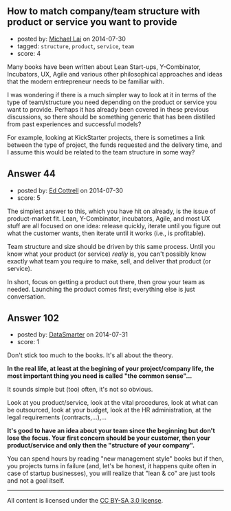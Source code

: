 ## How to match company/team structure with product or service you want to provide

- posted by: [Michael Lai](https://stackexchange.com/users/213864/michael-lai) on 2014-07-30
- tagged: `structure`, `product`, `service`, `team`
- score: 4

<p>Many books have been written about Lean Start-ups, Y-Combinator, Incubators, UX, Agile and various other philosophical approaches and ideas that the modern entrepreneur needs to be familiar with. </p>

<p>I was wondering if there is a much simpler way to look at it in terms of the type of team/structure you need depending on the product or service you want to provide. Perhaps it has already been covered in these previous discussions, so there should be something generic that has been distilled from past experiences and successful models?</p>

<p>For example, looking at KickStarter projects, there is sometimes a link between the type of project, the funds requested and the delivery time, and I assume this would be related to the team structure in some way?</p>



## Answer 44

- posted by: [Ed Cottrell](https://stackexchange.com/users/2348349/ed-cottrell) on 2014-07-30
- score: 5

<p>The simplest answer to this, which you have hit on already, is the issue of product-market fit. Lean, Y-Combinator, incubators, Agile, and most UX stuff are all focused on one idea: release quickly, iterate until you figure out what the customer wants, then iterate until it works (i.e., is profitable).</p>

<p>Team structure and size should be driven by this same process. Until you know what your product (or service) <em>really</em> is, you can't possibly know exactly what team you require to make, sell, and deliver that product (or service).</p>

<p>In short, focus on getting a product out there, then grow your team as needed. Launching the product comes first; everything else is just conversation.</p>



## Answer 102

- posted by: [DataSmarter](https://stackexchange.com/users/3128474/datasmarter) on 2014-07-31
- score: 1

<p>Don't stick too much to the books. It's all about the theory.</p>

<p><strong>In the real life, at least at the begining of your project/company life, the most important thing you need is called "the common sense"...</strong></p>

<p>It sounds simple but (too) often, it's not so obvious.</p>

<p>Look at you product/service, look at the vital procedures, look at what can be outsourced, look at your budget, look at the HR administration, at the legal requirements (contracts,...),...</p>

<p><strong>It's good to have an idea about your team since the beginning but don't lose the focus. Your first concern should be your customer, then your product/service and only then the "structure of your company".</strong></p>

<p>You can spend hours by reading "new management style" books but if then, you projects turns in failure (and, let's be honest, it happens quite often in case of startup businesses), you will realize that "lean &amp; co" are just tools and not a goal itself.</p>




---

All content is licensed under the [CC BY-SA 3.0 license](https://creativecommons.org/licenses/by-sa/3.0/).
